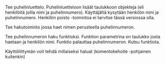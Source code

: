 Tee puhelinluettelo.
Puhelinluetteloon lisäät taulukkoon objekteja (eli henkilöitä joilla nimi ja puhelinnumero).
Käyttäjältä kysytään henkilön nimi ja puhelinnumero.
Henkilön poisto -toimintoa ei tarvitse tässä versiossa olla.

Tee hakutoiminto jossa haet nimen perusteella puhelinnumeron.

Tee puhelinnumeron haku funktioksi.
Funktion parametrina on taulukko josta haetaan ja henkilön nimi.
Funktio palauttaa puhelinnumeron.
Kutsu funktiota.

Käyttöliittymän voit tehdä millaiseksi haluat (komentokehoite -pohjainen kuitenkin)
